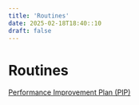 ```yaml
---
title: 'Routines'
date: 2025-02-18T18:40::10
draft: false
---
```


# Routines

[Performance Improvement Plan (PIP)](<Routines%20d390bd5b0f7640e29721fe020e7ddcf2/Performance%20Improvement%20Plan%20(PIP)%208d58818e16774d15b0533d7b4c024544.md>)
